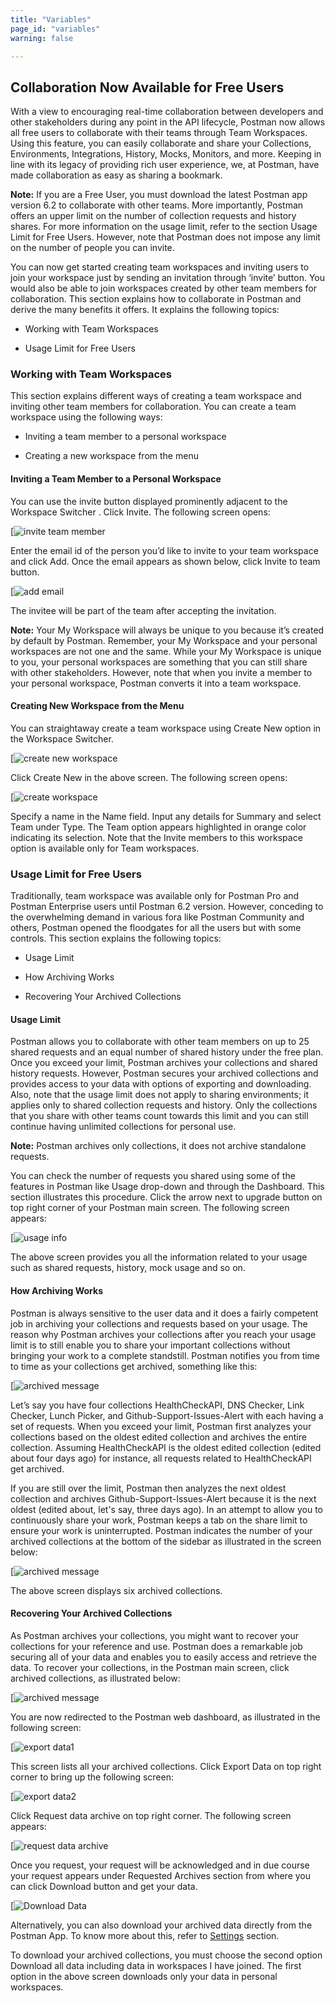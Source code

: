 ```yaml
---
title: "Variables"
page_id: "variables"
warning: false

---
```


## **Collaboration Now Available for Free Users**

With a view to encouraging real-time collaboration between developers and other stakeholders during any point in the API lifecycle, Postman now allows all free users to collaborate with their teams through Team Workspaces. Using this feature, you can easily collaborate and share your Collections, Environments, Integrations, History, Mocks, Monitors, and more. Keeping in line with its legacy of providing rich user experience, we, at Postman, have made collaboration as easy as sharing a bookmark. 

**Note:** If you are a Free User, you must download the latest Postman app version 6.2 to collaborate with other teams. More importantly, Postman offers an upper limit on the number of collection requests and history shares. For more information on the usage limit, refer to the section Usage Limit for Free Users. However, note that Postman does not impose any limit on the number of people you can invite. 

You can now get started creating team workspaces and inviting users to join your workspace just by sending an invitation through ‘invite’ button. You would also be able to join workspaces created by other team members for collaboration. This section explains how to collaborate in Postman and derive the many benefits it offers. It explains the following topics: 

* Working with Team Workspaces 

* Usage Limit for Free Users

 ### **Working with Team Workspaces**

This section explains different ways of creating a team workspace and inviting other team members for collaboration. You can create a team workspace using the following ways:

* Inviting a team member to a personal workspace

* Creating a new workspace from the menu

#### **Inviting a Team Member to a Personal Workspace**

You can use the invite button displayed prominently adjacent to the Workspace Switcher  . Click Invite. The following screen opens:

[![invite team member](https://s3.amazonaws.com/postman-static-getpostman-com/postman-docs/InvitetoTeam1.png)
 

Enter the email id of the person you’d like to invite to your team workspace and click Add. Once the email appears as shown below, click Invite to team button. 

[![add email](https://s3.amazonaws.com/postman-static-getpostman-com/postman-docs/Email_add.png)
 
The invitee will be part of the team after accepting the invitation. 

**Note:** Your My Workspace will always be unique to you because it’s created by default by Postman. Remember, your My Workspace and your personal workspaces are not one and the same. While your My Workspace is unique to you, your personal workspaces are something that you can still share with other stakeholders. However, note that when you invite a member to your personal workspace, Postman converts it into a team workspace.  

#### **Creating New Workspace from the Menu**

You can straightaway create a team workspace using Create New option in the Workspace Switcher. 

[![create new workspace](https://s3.amazonaws.com/postman-static-getpostman-com/postman-docs/MyWorkspace1.png)

Click Create New in the above screen. The following screen opens:

[![create workspace](https://s3.amazonaws.com/postman-static-getpostman-com/postman-docs/CreateNewWorkspace.png)
 
Specify a name in the Name field. Input any details for Summary and select Team under Type. The Team option appears highlighted in orange color indicating its selection. Note that the Invite members to this workspace option is available only for Team workspaces. 

### **Usage Limit for Free Users**

Traditionally, team workspace was available only for Postman Pro and Postman Enterprise users until Postman 6.2 version. However, conceding to the overwhelming demand in various fora like Postman Community and others, Postman opened the floodgates for all the users but with some controls. This section explains the following topics: 

* Usage Limit

* How Archiving Works

* Recovering Your Archived Collections

#### **Usage Limit**

Postman allows you to collaborate with other team members on up to 25 shared requests and an equal number of shared history under the free plan. Once you exceed your limit, Postman archives your collections and shared history requests. However, Postman secures your archived collections and provides access to your data with options of exporting and downloading. Also, note that the usage limit does not apply to sharing environments; it applies only to shared collection requests and history. Only the collections that you share with other teams count towards this limit and you can still continue having unlimited collections for personal use. 

**Note:** Postman archives only collections, it does not archive standalone requests. 

You can check the number of requests you shared using some of the features in Postman like Usage drop-down and through the Dashboard. This section illustrates this procedure. Click the arrow next to upgrade   button on top right corner of your Postman main screen. The following screen appears:

[![usage info](https://s3.amazonaws.com/postman-static-getpostman-com/postman-docs/UsageInfo1.png)
 
The above screen provides you all the information related to your usage such as shared requests, history, mock usage and so on. 

#### **How Archiving Works**

Postman is always sensitive to the user data and it does a fairly competent job in archiving your collections and requests based on your usage. The reason why Postman archives your collections after you reach your usage limit is to still enable you to share your important collections without bringing your work to a complete standstill. Postman notifies you from time to time as your collections get archived, something like this: 

[![archived message](https://s3.amazonaws.com/postman-static-getpostman-com/postman-docs/ArchiveMsg1.png) 

Let’s say you have four collections HealthCheckAPI, DNS Checker, Link Checker, Lunch Picker, and Github-Support-Issues-Alert with each having a set of requests. When you exceed your limit, Postman first analyzes your collections based on the oldest edited collection and archives the entire collection. Assuming HealthCheckAPI is the oldest edited collection (edited about four days ago) for instance, all requests related to HealthCheckAPI get archived. 

If you are still over the limit, Postman then analyzes the next oldest collection and archives Github-Support-Issues-Alert because it is the next oldest (edited about, let's say, three days ago). In an attempt to allow you to continuously share your work, Postman keeps a tab on the share limit to ensure your work is uninterrupted. Postman indicates the number of your archived collections at the bottom of the sidebar as illustrated in the screen below: 

[![archived message](https://s3.amazonaws.com/postman-static-getpostman-com/postman-docs/ArchiveMsg2.png) 

The above screen displays six archived collections. 

#### **Recovering Your Archived Collections**

As Postman archives your collections, you might want to recover your collections for your reference and use. Postman does a remarkable job securing all of your data and enables you to easily access and retrieve the data. To recover your collections, in the Postman main screen, click archived collections, as illustrated below:

[![archived message](https://s3.amazonaws.com/postman-static-getpostman-com/postman-docs/ArchiveMsg2.png)  

You are now redirected to the Postman web dashboard, as illustrated in the following screen:

[![export data1](https://s3.amazonaws.com/postman-static-getpostman-com/postman-docs/Export_Data1.png)
 
This screen lists all your archived collections. Click Export Data on top right corner to bring up the following screen: 

[![export data2](https://s3.amazonaws.com/postman-static-getpostman-com/postman-docs/Export_Data2.png)

Click Request data archive on top right corner. The following screen appears:

[![request data archive](https://s3.amazonaws.com/postman-static-getpostman-com/postman-docs/Req_Data_Archive1.png) 

Once you request, your request will be acknowledged and in due course your request appears under Requested Archives section from where you can click Download button and get your data. 

[![Download Data](https://s3.amazonaws.com/postman-static-getpostman-com/postman-docs/Download_data1.png) 

Alternatively, you can also download your archived data directly from the Postman App. To know more about this, refer to [Settings](/docs/v6/postman/launching_postman/settings) section.
 
To download your archived collections, you must choose the second option Download all data including data in workspaces I have joined. The first option in the above screen downloads only your data in personal workspaces. 
